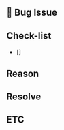 ## 📌 Bug Issue
<!-- 에러에 대해 설명해주세요 -->

## Check-list
<!-- 체크리스트를 적어주세요 -->
- []

## Reason
<!-- 버그의 원인에 대해 설명해주세요 -->

## Resolve
<!-- 버그를 해결한 과정에 대해 설명해주세요 -->

## ETC
<!-- 기타사항 -->